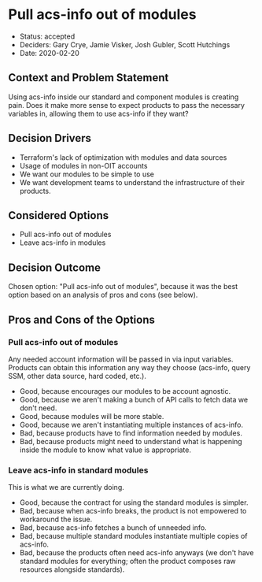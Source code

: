 # Pull acs-info out of modules

* Status: accepted 
* Deciders: Gary Crye, Jamie Visker, Josh Gubler, Scott Hutchings
* Date: 2020-02-20

<!-- Technical Story: [description | ticket/issue URL] optional -->

## Context and Problem Statement

Using acs-info inside our standard and component modules is creating pain. Does it make more sense to expect products to pass the necessary variables in, allowing them to use acs-info if they want?

## Decision Drivers <!-- optional -->

* Terraform's lack of optimization with modules and data sources
* Usage of modules in non-OIT accounts
* We want our modules to be simple to use
* We want development teams to understand the infrastructure of their products.

## Considered Options

* Pull acs-info out of modules
* Leave acs-info in modules

## Decision Outcome

Chosen option: "Pull acs-info out of modules", because it was the best option based on an analysis of pros and cons (see below).

<!-- ### Positive Consequences optional -->

<!-- * TBD -->

<!-- ### Negative Consequences optional -->

<!-- * TBD -->

## Pros and Cons of the Options <!-- optional -->

### Pull acs-info out of modules

Any needed account information will be passed in via input variables. Products can obtain this information any way they choose (acs-info, query SSM, other data source, hard coded, etc.).

* Good, because encourages our modules to be account agnostic.
* Good, because we aren't making a bunch of API calls to fetch data we don't need.
* Good, because modules will be more stable.
* Good, because we aren't instantiating multiple instances of acs-info.
* Bad, because products have to find information needed by modules.
* Bad, because products might need to understand what is happening inside the module to know what value is appropriate.

### Leave acs-info in standard modules

This is what we are currently doing.

* Good, because the contract for using the standard modules is simpler.
* Bad, because when acs-info breaks, the product is not empowered to workaround the issue.
* Bad, because acs-info fetches a bunch of unneeded info.
* Bad, because multiple standard modules instantiate multiple copies of acs-info.
* Bad, because the products often need acs-info anyways (we don't have standard modules for everything; often the product composes raw resources alongside standards).

<!-- ## Links optional -->

<!-- * [Link type] [Link to ADR] example: Refined by [ADR-0005](0005-example.md) -->
